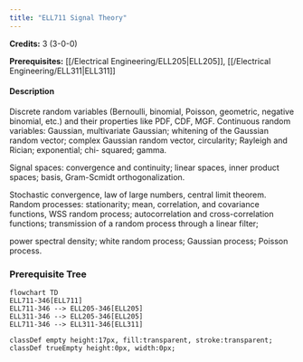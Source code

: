 ```yaml
---
title: "ELL711 Signal Theory"
---
```

**Credits:** 3 (3-0-0)

**Prerequisites:** [[/Electrical Engineering/ELL205|ELL205]], [[/Electrical Engineering/ELL311|ELL311]]

#### Description
Discrete random variables (Bernoulli, binomial, Poisson, geometric, negative binomial, etc.) and their properties like PDF, CDF, MGF. Continuous random variables: Gaussian, multivariate Gaussian; whitening of the Gaussian random vector; complex Gaussian random vector, circularity; Rayleigh and Rician; exponential; chi- squared; gamma.

Signal spaces: convergence and continuity; linear spaces, inner product spaces; basis, Gram-Scmidt orthogonalization.

Stochastic convergence, law of large numbers, central limit theorem. Random processes: stationarity; mean, correlation, and covariance functions, WSS random process; autocorrelation and cross-correlation functions; transmission of a random process through a linear filter;

power spectral density; white random process; Gaussian process; Poisson process.

### Prerequisite Tree

```mermaid
flowchart TD
ELL711-346[ELL711]
ELL711-346 --> ELL205-346[ELL205]
ELL311-346 --> ELL205-346[ELL205]
ELL711-346 --> ELL311-346[ELL311]

classDef empty height:17px, fill:transparent, stroke:transparent;
classDef trueEmpty height:0px, width:0px;
```